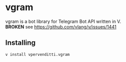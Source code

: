 # vgram  
vgram is a bot library for Telegram Bot API written in V.   
**BROKEN** see https://github.com/vlang/v/issues/1441
## Installing

```
v install vpervenditti.vgram
```
